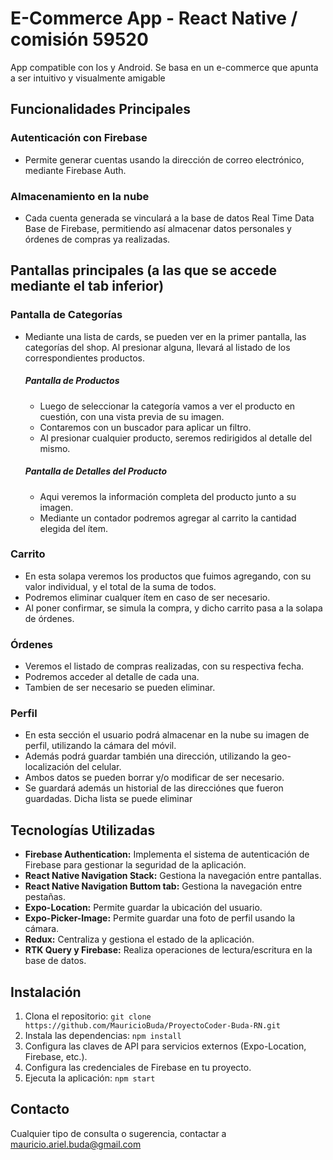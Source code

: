 # E-Commerce App - React Native / comisión 59520

App compatible con Ios y Android. Se basa en un e-commerce que apunta a ser intuitivo y visualmente amigable

## Funcionalidades Principales

<!-- ### Pantalla de Cuenta

- **Acceso seguro:** Solo los usuarios autenticados pueden acceder a la pantalla de perfil y realizar compras.
- **Información del usuario:** Muestra detalles del usuario, como nombre y dirección.

<img src="./screenshot/Screenshot_1726010585.png" width="300" >
<img src="./screenshot/Screenshot_1726010674.png" width="300" > -->


### Autenticación con Firebase

- Permite generar cuentas usando la dirección de correo electrónico, mediante Firebase Auth.

### Almacenamiento en la nube

- Cada cuenta generada se vinculará a la base de datos Real Time Data Base de Firebase, permitiendo así almacenar datos personales y órdenes de compras ya realizadas.

## Pantallas principales (a las que se accede mediante el tab inferior)

### Pantalla de Categorías

- Mediante una lista de cards, se pueden ver en la primer pantalla, las categorías del shop. Al presionar alguna, llevará al listado de los correspondientes productos.

    ##### Pantalla de Productos

    - Luego de seleccionar la categoría vamos a ver el producto en cuestión, con una vista previa de su imagen.
    - Contaremos con un buscador para aplicar un filtro.
    - Al presionar cualquier producto, seremos redirigidos al detalle del mismo.

    ##### Pantalla de Detalles del Producto

    - Aqui veremos la información completa del producto junto a su imagen.
    - Mediante un contador podremos agregar al carrito la cantidad elegida del ítem.


### Carrito

- En esta solapa veremos los productos que fuimos agregando, con su valor individual, y el total de la suma de todos.
- Podremos eliminar cualquer ítem en caso de ser necesario.
- Al poner confirmar, se simula la compra, y dicho carrito pasa a la solapa de órdenes.

### Órdenes

- Veremos el listado de compras realizadas, con su respectiva fecha.
- Podremos acceder al detalle de cada una.
- Tambien de ser necesario se pueden eliminar.

### Perfil

- En esta sección el usuario podrá almacenar en la nube su imagen de perfil, utilizando la cámara del móvil.
- Además podrá guardar también una dirección, utilizando la geo-localización del celular.
- Ambos datos se pueden borrar y/o modificar de ser necesario.
- Se guardará además un historial de las direcciónes que fueron guardadas. Dicha lista se puede eliminar


## Tecnologías Utilizadas

- **Firebase Authentication:** Implementa el sistema de autenticación de Firebase para gestionar la seguridad de la aplicación.
- **React Native Navigation Stack:** Gestiona la navegación entre pantallas.
- **React Native Navigation Buttom tab:** Gestiona la navegación entre pestañas.
- **Expo-Location:** Permite guardar la ubicación del usuario.
- **Expo-Picker-Image:** Permite guardar una foto de perfil usando la cámara.
- **Redux:** Centraliza y gestiona el estado de la aplicación.
- **RTK Query y Firebase:** Realiza operaciones de lectura/escritura en la base de datos.

## Instalación

1. Clona el repositorio: `git clone https://github.com/MauricioBuda/ProyectoCoder-Buda-RN.git`
2. Instala las dependencias: `npm install`
3. Configura las claves de API para servicios externos (Expo-Location, Firebase, etc.).
4. Configura las credenciales de Firebase en tu proyecto.
5. Ejecuta la aplicación: `npm start`

## Contacto

Cualquier tipo de consulta o sugerencia, contactar a mauricio.ariel.buda@gmail.com